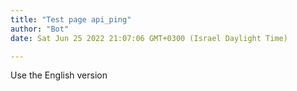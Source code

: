 ```yaml
---
title: "Test page api_ping"
author: "Bot"
date: Sat Jun 25 2022 21:07:06 GMT+0300 (Israel Daylight Time)

---
```


Use the English version
